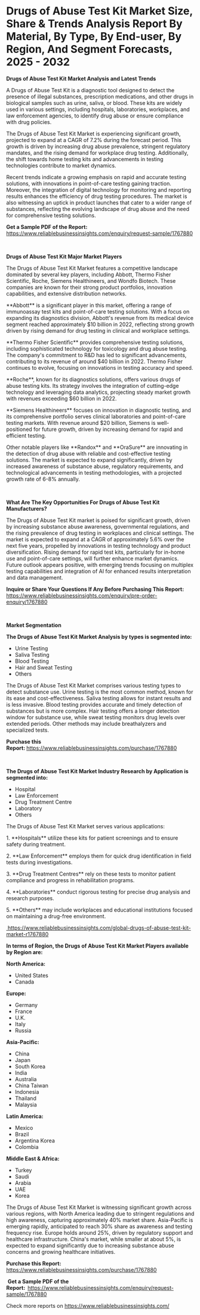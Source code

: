 <p><h1>Drugs of Abuse Test Kit Market Size, Share & Trends Analysis Report By Material, By Type, By End-user, By Region, And Segment Forecasts, 2025 - 2032</h1></p><p><strong>Drugs of Abuse Test Kit Market Analysis and Latest Trends</strong></p>
<p><p>A Drugs of Abuse Test Kit is a diagnostic tool designed to detect the presence of illegal substances, prescription medications, and other drugs in biological samples such as urine, saliva, or blood. These kits are widely used in various settings, including hospitals, laboratories, workplaces, and law enforcement agencies, to identify drug abuse or ensure compliance with drug policies.</p><p>The Drugs of Abuse Test Kit Market is experiencing significant growth, projected to expand at a CAGR of 7.2% during the forecast period. This growth is driven by increasing drug abuse prevalence, stringent regulatory mandates, and the rising demand for workplace drug testing. Additionally, the shift towards home testing kits and advancements in testing technologies contribute to market dynamics. </p><p>Recent trends indicate a growing emphasis on rapid and accurate testing solutions, with innovations in point-of-care testing gaining traction. Moreover, the integration of digital technology for monitoring and reporting results enhances the efficiency of drug testing procedures. The market is also witnessing an uptick in product launches that cater to a wider range of substances, reflecting the evolving landscape of drug abuse and the need for comprehensive testing solutions.</p></p>
<p><strong>Get a Sample PDF of the Report:&nbsp;</strong> <a href="https://www.reliablebusinessinsights.com/enquiry/request-sample/1767880?utm_campaign=3290&utm_medium=2&utm_source=Github&utm_content=ia&utm_term=05032025&utm_id=drugs-of-abuse-test-kit">https://www.reliablebusinessinsights.com/enquiry/request-sample/1767880</a></p>
<p>&nbsp;</p>
<p><strong>Drugs of Abuse Test Kit Major Market Players</strong></p>
<p><p>The Drugs of Abuse Test Kit Market features a competitive landscape dominated by several key players, including Abbott, Thermo Fisher Scientific, Roche, Siemens Healthineers, and Wondfo Biotech. These companies are known for their strong product portfolios, innovation capabilities, and extensive distribution networks.</p><p>**Abbott** is a significant player in this market, offering a range of immunoassay test kits and point-of-care testing solutions. With a focus on expanding its diagnostics division, Abbott's revenue from its medical device segment reached approximately $10 billion in 2022, reflecting strong growth driven by rising demand for drug testing in clinical and workplace settings.</p><p>**Thermo Fisher Scientific** provides comprehensive testing solutions, including sophisticated technology for toxicology and drug abuse testing. The company's commitment to R&D has led to significant advancements, contributing to its revenue of around $40 billion in 2022. Thermo Fisher continues to evolve, focusing on innovations in testing accuracy and speed.</p><p>**Roche**, known for its diagnostics solutions, offers various drugs of abuse testing kits. Its strategy involves the integration of cutting-edge technology and leveraging data analytics, projecting steady market growth with revenues exceeding $60 billion in 2022.</p><p>**Siemens Healthineers** focuses on innovation in diagnostic testing, and its comprehensive portfolio serves clinical laboratories and point-of-care testing markets. With revenue around $20 billion, Siemens is well-positioned for future growth, driven by increasing demand for rapid and efficient testing.</p><p>Other notable players like **Randox** and **OraSure** are innovating in the detection of drug abuse with reliable and cost-effective testing solutions. The market is expected to expand significantly, driven by increased awareness of substance abuse, regulatory requirements, and technological advancements in testing methodologies, with a projected growth rate of 6-8% annually.</p></p>
<p>&nbsp;</p>
<p><strong>What Are The Key Opportunities For Drugs of Abuse Test Kit Manufacturers?</strong></p>
<p><p>The Drugs of Abuse Test Kit market is poised for significant growth, driven by increasing substance abuse awareness, governmental regulations, and the rising prevalence of drug testing in workplaces and clinical settings. The market is expected to expand at a CAGR of approximately 5.6% over the next five years, propelled by innovations in testing technology and product diversification. Rising demand for rapid test kits, particularly for in-home use and point-of-care settings, will further enhance market dynamics. Future outlook appears positive, with emerging trends focusing on multiplex testing capabilities and integration of AI for enhanced results interpretation and data management.</p></p>
<p><strong>Inquire or Share Your Questions If Any Before Purchasing This Report:</strong> <a href="https://www.reliablebusinessinsights.com/enquiry/pre-order-enquiry/1767880?utm_campaign=3290&utm_medium=2&utm_source=Github&utm_content=ia&utm_term=05032025&utm_id=drugs-of-abuse-test-kit">https://www.reliablebusinessinsights.com/enquiry/pre-order-enquiry/1767880</a></p>
<p>&nbsp;</p>
<p><strong>Market Segmentation</strong></p>
<p><strong>The Drugs of Abuse Test Kit Market Analysis by types is segmented into:</strong></p>
<p><ul><li>Urine Testing</li><li>Saliva Testing</li><li>Blood Testing</li><li>Hair and Sweat Testing</li><li>Others</li></ul></p>
<p><p>The Drugs of Abuse Test Kit Market comprises various testing types to detect substance use. Urine testing is the most common method, known for its ease and cost-effectiveness. Saliva testing allows for instant results and is less invasive. Blood testing provides accurate and timely detection of substances but is more complex. Hair testing offers a longer detection window for substance use, while sweat testing monitors drug levels over extended periods. Other methods may include breathalyzers and specialized tests.</p></p>
<p><strong>Purchase this Report:&nbsp;</strong><a href="https://www.reliablebusinessinsights.com/purchase/1767880?utm_campaign=3290&utm_medium=2&utm_source=Github&utm_content=ia&utm_term=05032025&utm_id=drugs-of-abuse-test-kit">https://www.reliablebusinessinsights.com/purchase/1767880</a></p>
<p>&nbsp;</p>
<p><strong>The Drugs of Abuse Test Kit Market Industry Research by Application is segmented into:</strong></p>
<p><ul><li>Hospital</li><li>Law Enforcement</li><li>Drug Treatment Centre</li><li>Laboratory</li><li>Others</li></ul></p>
<p><p>The Drugs of Abuse Test Kit Market serves various applications: </p><p>1. **Hospitals** utilize these kits for patient screenings and to ensure safety during treatment.</p><p>2. **Law Enforcement** employs them for quick drug identification in field tests during investigations.</p><p>3. **Drug Treatment Centres** rely on these tests to monitor patient compliance and progress in rehabilitation programs.</p><p>4. **Laboratories** conduct rigorous testing for precise drug analysis and research purposes.</p><p>5. **Others** may include workplaces and educational institutions focused on maintaining a drug-free environment.</p></p>
<p><a href="https://www.reliablebusinessinsights.com/global-drugs-of-abuse-test-kit-market-r1767880?utm_campaign=3290&utm_medium=2&utm_source=Github&utm_content=ia&utm_term=05032025&utm_id=drugs-of-abuse-test-kit">&nbsp;https://www.reliablebusinessinsights.com/global-drugs-of-abuse-test-kit-market-r1767880</a></p>
<p><strong>In terms of Region, the Drugs of Abuse Test Kit Market Players available by Region are:</strong></p>
<p>
    <p> <strong> North America: </strong>
        <ul>
            <li>United States</li>
            <li>Canada</li>
        </ul>
        </p> 
    <p> <strong> Europe: </strong>
        <ul>
            <li>Germany</li>
            <li>France</li>
            <li>U.K.</li>
            <li>Italy</li>
            <li>Russia</li>
        </ul>
        </p> 
    <p> <strong> Asia-Pacific: </strong>
        <ul>
            <li>China</li>
            <li>Japan</li>
            <li>South Korea</li>
            <li>India</li>
            <li>Australia</li>
            <li>China Taiwan</li>
            <li>Indonesia</li>
            <li>Thailand</li>
            <li>Malaysia</li>
        </ul>
        </p> 
    <p> <strong> Latin America: </strong>
        <ul>
            <li>Mexico</li>
            <li>Brazil</li>
            <li>Argentina Korea</li>
            <li>Colombia</li>
        </ul>
        </p> 
    <p> <strong> Middle East & Africa: </strong>
        <ul>
            <li>Turkey</li>
            <li>Saudi</li>
            <li>Arabia</li>
            <li>UAE</li>
            <li>Korea</li>
        </ul>
    </p>
    </p>
<p><p>The Drugs of Abuse Test Kit Market is witnessing significant growth across various regions, with North America leading due to stringent regulations and high awareness, capturing approximately 40% market share. Asia-Pacific is emerging rapidly, anticipated to reach 30% share as awareness and testing frequency rise. Europe holds around 25%, driven by regulatory support and healthcare infrastructure. China's market, while smaller at about 5%, is expected to expand significantly due to increasing substance abuse concerns and growing healthcare initiatives.</p></p>
<p><strong>Purchase this Report: </strong><a href="https://www.reliablebusinessinsights.com/purchase/1767880?utm_campaign=3290&utm_medium=2&utm_source=Github&utm_content=ia&utm_term=05032025&utm_id=drugs-of-abuse-test-kit">https://www.reliablebusinessinsights.com/purchase/1767880</a></p>
<p>&nbsp;<strong>Get a Sample PDF of the Report:&nbsp;&nbsp;</strong><a href="https://www.reliablebusinessinsights.com/enquiry/request-sample/1767880?utm_campaign=3290&utm_medium=2&utm_source=Github&utm_content=ia&utm_term=05032025&utm_id=drugs-of-abuse-test-kit">https://www.reliablebusinessinsights.com/enquiry/request-sample/1767880</a></p>
<p><strong></strong></p>
<p>Check more reports on <a href="https://www.reliablebusinessinsights.com/?utm_campaign=3290&utm_medium=2&utm_source=Github&utm_content=ia&utm_term=05032025&utm_id=drugs-of-abuse-test-kit">https://www.reliablebusinessinsights.com/</a></p>